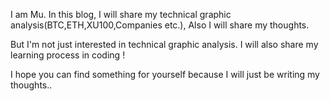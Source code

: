 I am Mu. In this blog, I will share my technical graphic analysis(BTC,ETH,XU100,Companies etc.), Also I will share my thoughts.

But I'm not just interested in technical graphic analysis. I will also share my learning process in coding ! 

I hope you can find something for yourself because I will just be writing my thoughts..
